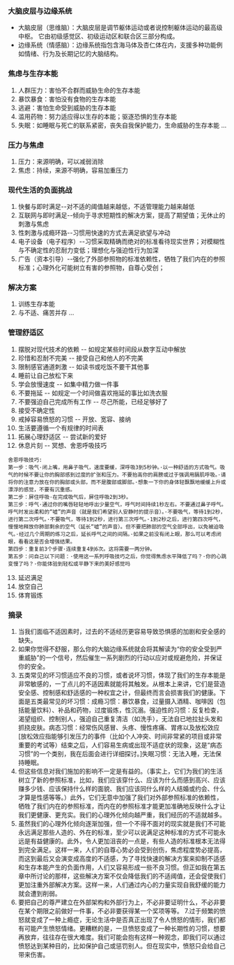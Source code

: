 ### 大脑皮层与边缘系统
- 大脑皮层（思维脑）：大脑皮层是调节躯体运动或者说控制躯体运动的最高级中枢。 它由初级感觉区、初级运动区和联合区三部分构成。 
- 边缘系统（情感脑）：边缘系统指包含海马体及杏仁体在内，支援多种功能例如情绪、行为及长期记忆的大脑结构。

### 焦虑与生存本能
1. 人群压力：害怕不合群而威胁生命的生存本能
2. 暴饮暴食：害怕没有食物的生存本能
3. 逃避：害怕生命受到威胁的生存本能
4. 滥用药物：努力适应得以生存的本能；驱逐恐惧的生存本能
5. 失眠：如睡眠与死亡的联系紧密，丧失自我保护能力，生命威胁的生存本能
...

### 压力与焦虑
1. 压力：来源明确，可以减弱消除
2. 焦虑：持续，来源不明确，容易加重压力

### 现代生活的负面挑战
1. 快餐与即时满足--对不适的阈值越来越低，不适管理能力越来越低
2. 互联网与即时满足--倾向于寻求短期性的解决方案，提高了期望值；无休止的刺激与焦虑
3. 性刺激与成瘾环路--习惯用快速的方式去满足欲望与冲动
4. 电子设备（电子程序）--习惯采取精确而绝对的标准看待现实世界；对模糊性与不确定性的忍耐力变低；理想化与强迫性行为加深
5. 广告（资本引导）--强化了外部参照物的标准依赖性，牺牲了我们内在的参照标准；心理外化可能树立有害的参照物，自尊心受创；

### 解决方案
1. 训练生存本能
2. 与不适、痛苦并存
...

### 管理舒适区
1. 摆脱对现代技术的依赖 -- 如规定某些时间段从数字互动中解放
2. 珍惜和忍耐不完美 -- 接受自己和他人的不完美
3. 限制感官通道刺激 -- 如读书或吃饭不要干其他事
4. 睡前让自己放松下来
5. 学会放慢速度 -- 如集中精力做一件事
6. 不要拖延 -- 如规定一个时间做喜欢拖延的事比如洗衣服
7. 不要强迫自己完成所有工作 -- 尽己所能，已经足够好了
8. 接受不确定性
9. 戒掉容易愤怒的习惯 -- 开放、宽容、接纳
10. 生活要遵循一个有规律的时间表
11. 拓展心理舒适区 -- 尝试新的爱好
12. 休息片刻 -- 冥想、舍恩呼吸技巧
```
舍恩呼吸技巧:
第一步：吸气·闭上嘴，用鼻子吸气，速度要缓，深呼吸3到5秒钟。·以一种舒适的方式吸气。吸气的时候不要让你的胸部感到过度的扩张和压力。不要抬高你的肩膀或过于强调用膈肌呼吸。·请将你的注意力放在你的胸部或头部，而不是腹部或脚部。·想象一下你的身体轻飘飘地缓缓上升或漂浮的感觉，不要有沉重感。
第二步：屏住呼吸·在完成吸气后，屏住呼吸2到3秒。
第三步：呼气·通过你的嘴唇轻轻地呼出少量空气，呼气时间持续1秒左右。不要通过鼻子呼气。呼气时发出柔和的“嘘”的声音（就是我们希望别人安静时的提示音）。·不要吸气，等待1到2秒，进行第二次呼气。·不要吸气，等待1到2秒，进行第三次呼气。·1到2秒之后，进行第四次呼气，慢慢地释放你肺部剩余的空气（延长“嘘”的声音）。但不要把肺部的空气全部呼出，以免被迫吸气。·经过几个周期的练习之后，延长呼气之间的间隔。·如果之前没有闭上眼，那么可以考虑闭眼，看看这是否会增强结果。
第四步：重复前3个步骤·连续重复4到6次。这将需要一两分钟。
第五步：问自己以下问题：·使用这一系列呼吸技巧之后，你觉得焦虑水平降低了吗？·你的心跳变慢了吗？·你能体验到轻松或平静下来的美好感觉吗

```
13. 延迟满足
14. 放空自己
15. 体育锻炼


### 摘录
1. 当我们面临不适因素时，过去的不适经历更容易导致恐惧感的加剧和安全感的缺失。
2. 如果你觉得不舒服，那么你的大脑边缘系统就会将其解读为“你的安全受到严重威胁”的一个信号，然后催生一系列剧烈的行动以应对或规避危险，并保证你的安全。
3. 五类常见的坏习惯适应不良的习惯，或者说坏习惯，体现了我们的生存本能是非常敏感的，一丁点儿的不适因素就能将其触发。从根本上来讲，它们是营造安全感、控制感和舒适感的一种权宜之计，但最终而言会损害我们的健康。下面是五类最常见的坏习惯：成瘾习惯：暴饮暴食，过量摄入酒精、咖啡因（包括能量饮料）、补品和药物，过度锻炼，性沉溺。强迫性的习惯：反复检查，渴望组织、控制别人，强迫自己重复清洁（如洗手），无法自已地拉扯头发和抓挠皮肤。病态习惯：经常伤风感冒、头疼、慢性疼痛、胃疼以及放松效应[放松效应指能够引发压力的事件（比如个人冲突、时间非常紧的项目或非常重要的考试等）结束之后，人们容易生病或出现不适症状的现象，这是“病态习惯”的一个类别，我在后面会进行详细探讨。]失眠习惯：无法入睡，无法保持睡眠。
4. 但这些信息对我们施加的影响不一定是有益的。（事实上，它们为我们的生活树立了新的参照标准，比如，我们应该穿什么、应该为什么而感到高兴、应该赚多少钱、应该保持什么样的面貌、我们应该同什么样的人结婚或约会、什么才算是性感等等。）此外，它们无意中加强了我们对外部参照标准的依赖性，牺牲了我们内在的参照标准，而内在的参照标准才能更加准确地反映什么才让我们更健康、更充实。我们的心理外化倾向越严重，我们经历的不适就越多。
5. 虽然我们的心理外化倾向逐渐加强，但一个不得不面对的现实就是我们不可能永远满足那些人造的、外在的标准，至少可以说满足这种标准的方式不可能永远是有益健康的。此外，令人更加沮丧的一点是，有些人造的标准根本无法得到完全满足。这样一来，人们的自尊心势必会受到创伤，焦虑程度势必提高，而这到最后又会演变成高度的不适感，为了寻找快速的解决方案来抑制不适感和生存本能产生的负面作用，人们又容易形成一些不良习惯。但正如我在第五章中所讨论的那样，这些解决方案不仅会降低我们的不适阈值，还会促使我们更加注重外部解决方案。这样一来，人们通过内心的力量实现自我舒缓的能力就会遭到削弱。
6. 要把自己的尊严建立在外部架构和外部行为上，不必非要证明什么，不必非要在某个期限之前做好一件事，不必非要获得某一个奖项等等。
7.过于频繁的愤怒就变成了一种上瘾症，无论生活中是否真正出现了令人愤怒的情形，我们都有可能产生愤怒情绪。更糟糕的是，一旦愤怒变成了一种长期性的习惯，想要再放弃，往往存在很大难度。我们可能会抱有这样一种观念，即我们可以通过愤怒达到某种目的，比如保护自己或惩罚别人。但在现实中，愤怒只会给自己带来伤害。
